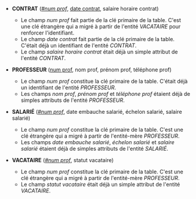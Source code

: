 - **CONTRAT** (<ins>_#num prof_</ins>, <ins>date contrat</ins>, salaire horaire contrat)
  - Le champ _num prof_ fait partie de la clé primaire de la table. C'est une clé étrangère qui a migré à partir de l'entité _VACATAIRE_ pour renforcer l'identifiant.
  - Le champ _date contrat_ fait partie de la clé primaire de la table. C'était déjà un identifiant de l'entité _CONTRAT_.
  - Le champ _salaire horaire contrat_ était déjà un simple attribut de l'entité _CONTRAT_.

- **PROFESSEUR** (<ins>num prof</ins>, nom prof, prénom prof, téléphone prof)
  - Le champ _num prof_ constitue la clé primaire de la table. C'était déjà un identifiant de l'entité _PROFESSEUR_.
  - Les champs _nom prof_, _prénom prof_ et _téléphone prof_ étaient déjà de simples attributs de l'entité _PROFESSEUR_.

- **SALARIÉ** (<ins>_#num prof_</ins>, date embauche salarié, échelon salarié, salaire salarié)
  - Le champ _num prof_ constitue la clé primaire de la table. C'est une clé étrangère qui a migré à partir de l'entité-mère _PROFESSEUR_.
  - Les champs _date embauche salarié_, _échelon salarié_ et _salaire salarié_ étaient déjà de simples attributs de l'entité _SALARIÉ_.

- **VACATAIRE** (<ins>_#num prof_</ins>, statut vacataire)
  - Le champ _num prof_ constitue la clé primaire de la table. C'est une clé étrangère qui a migré à partir de l'entité-mère _PROFESSEUR_.
  - Le champ _statut vacataire_ était déjà un simple attribut de l'entité _VACATAIRE_.
